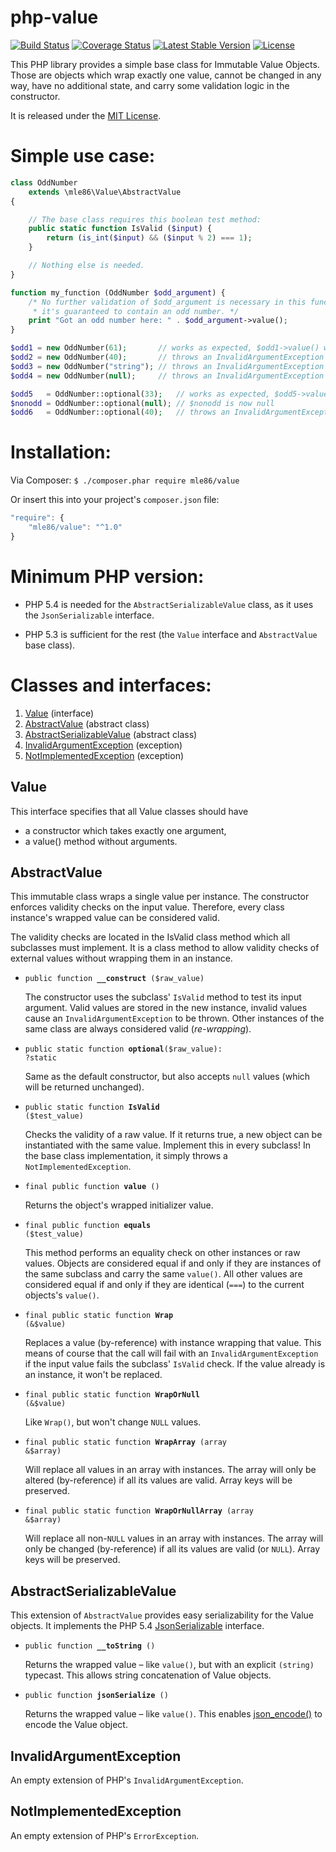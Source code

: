 # php-value

[![Build Status](https://travis-ci.org/mle86/php-value.svg?branch=master)](https://travis-ci.org/mle86/php-value)
[![Coverage Status](https://coveralls.io/repos/github/mle86/php-value/badge.svg?branch=master)](https://coveralls.io/github/mle86/php-value?branch=master)
[![Latest Stable Version](https://poser.pugx.org/mle86/value/version)](https://packagist.org/packages/mle86/value)
[![License](https://poser.pugx.org/mle86/value/license)](https://packagist.org/packages/mle86/value)

This PHP library provides a simple base class for Immutable Value Objects.
Those are objects which wrap exactly one value,
cannot be changed in any way,
have no additional state,
and carry some validation logic in the constructor.

It is released under the [MIT License](http://opensource.org/licenses/MIT).


# Simple use case:

```php
class OddNumber
	extends \mle86\Value\AbstractValue
{

    // The base class requires this boolean test method:
    public static function IsValid ($input) {
        return (is_int($input) && ($input % 2) === 1);
    }

    // Nothing else is needed.
}

function my_function (OddNumber $odd_argument) {
    /* No further validation of $odd_argument is necessary in this function,
     * it's guaranteed to contain an odd number. */
    print "Got an odd number here: " . $odd_argument->value();
}

$odd1 = new OddNumber(61);       // works as expected, $odd1->value() will return 61
$odd2 = new OddNumber(40);       // throws an InvalidArgumentException
$odd3 = new OddNumber("string"); // throws an InvalidArgumentException
$odd4 = new OddNumber(null);     // throws an InvalidArgumentException

$odd5   = OddNumber::optional(33);   // works as expected, $odd5->value() will return 33
$nonodd = OddNumber::optional(null); // $nonodd is now null
$odd6   = OddNumber::optional(40);   // throws an InvalidArgumentException
```


# Installation:

Via Composer:  `$ ./composer.phar require mle86/value`

Or insert this into your project's `composer.json` file:

```js
"require": {
    "mle86/value": "^1.0"
}
```


# Minimum PHP version:

* PHP 5.4 is needed for the `AbstractSerializableValue` class, as it uses the `JsonSerializable` interface.

* PHP 5.3 is sufficient for the rest (the `Value` interface and `AbstractValue` base class).


# Classes and interfaces:

1. [Value](#value) (interface)
1. [AbstractValue](#abstractvalue)  (abstract class)
1. [AbstractSerializableValue](#abstractserializablevalue)  (abstract class)
1. [InvalidArgumentException](#invalidargumentexception)  (exception)
1. [NotImplementedException](#notimplementedexception)  (exception)


## Value

This interface specifies that all Value classes should have
* a constructor which takes exactly one argument,
* a value() method without arguments.


## AbstractValue

This immutable class wraps a single value per instance.
The constructor enforces validity checks on the input value.
Therefore, every class instance's wrapped value can be considered valid.

The validity checks are located in the IsValid class method which all
subclasses must implement.  It is a class method to allow validity checks
of external values without wrapping them in an instance.


* <code>public function <b>\_\_construct</b> ($raw\_value)</code>

	The constructor uses the subclass' `IsValid` method to test its input argument.
	Valid values are stored in the new instance, invalid values cause an `InvalidArgumentException` to be thrown.
	Other instances of the same class are always considered valid (*re-wrapping*).

* <code>public static function <b>optional</b>($raw\_value): ?static</code>

	Same as the default constructor,
	but also accepts `null` values (which will be returned unchanged).

* <code>public static function <b>IsValid</b> ($test\_value)</code>

	Checks the validity of a raw value. If it returns true, a new object can be instantiated with the same value.
	Implement this in every subclass!
	In the base class implementation, it simply throws a `NotImplementedException`.

* <code>final public function <b>value</b> ()</code>

	Returns the object's wrapped initializer value.

* <code>final public function <b>equals</b> ($test\_value)</code>

	This method performs an equality check on other instances or raw values.
	Objects are considered equal if and only if they are instances of the same subclass and carry the same `value()`.
	All other values are considered equal if and only if they are identical (`===`) to the current objects's `value()`.

* <code>final public static function <b>Wrap</b> (&$value)</code>

	Replaces a value (by-reference) with instance wrapping that value.
	This means of course that the call will fail with an `InvalidArgumentException` if the input value fails the subclass' `IsValid` check.
	If the value already is an instance, it won't be replaced.

* <code>final public static function <b>WrapOrNull</b> (&$value)</code>

	Like `Wrap()`, but won't change `NULL` values.

* <code>final public static function <b>WrapArray</b> (array &$array)</code>

	Will replace all values in an array with instances.
	The array will only be altered (by-reference) if all its values are valid.
	Array keys will be preserved.

* <code>final public static function <b>WrapOrNullArray</b> (array &$array)</code>

	Will replace all non-`NULL` values in an array with instances.
	The array will only be changed (by-reference) if all its values are valid (or `NULL`).
	Array keys will be preserved.


## AbstractSerializableValue

This extension of `AbstractValue` provides easy serializability for the Value objects.
It implements the PHP 5.4 [JsonSerializable](https://php.net/manual/class.jsonserializable.php) interface.

* <code>public function <b>\_\_toString</b> ()</code>

	Returns the wrapped value –
	like `value()`, but with an explicit `(string)` typecast.
	This allows string concatenation of Value objects.

* <code>public function <b>jsonSerialize</b> ()</code>

	Returns the wrapped value –
	like `value()`.
	This enables [json_encode()](https://secure.php.net/json_encode) to encode the Value object.


## InvalidArgumentException

An empty extension of PHP's `InvalidArgumentException`.


## NotImplementedException

An empty extension of PHP's `ErrorException`.

